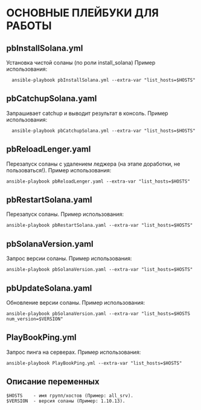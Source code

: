 ОСНОВНЫЕ ПЛЕЙБУКИ ДЛЯ РАБОТЫ
============================

pbInstallSolana.yml
-------------------

Установка чистой соланы (по роли install_solana)
Пример использования:

      ansible-playbook pbInstallSolana.yml --extra-var "list_hosts=$HOSTS"

pbCatchupSolana.yaml
--------------------

Запрашивает catchup и выводит результат в консоль.
Пример использования:

      ansible-playbook pbCatchupSolana.yml --extra-var "list_hosts=$HOSTS"


pbReloadLenger.yaml
-------------------

Перезапуск соланы с удалением леджера (на этапе доработки, не пользоваться!).
Пример использования:

    ansible-playbook pbReloadLenger.yaml --extra-var "list_hosts=$HOSTS"


pbRestartSolana.yaml
-------------------

Перезапуск соланы.
Пример использования:

    ansible-playbook pbRestartSolana.yaml --extra-var "list_hosts=$HOSTS"


pbSolanaVersion.yaml
-------------------

Запрос версии соланы.
Пример использования:

    ansible-playbook pbSolanaVersion.yaml --extra-var "list_hosts=$HOSTS"


pbUpdateSolana.yaml
-------------------

Обновление версии соланы.
Пример использования:

    ansible-playbook pbSolanaVersion.yaml --extra-var "list_hosts=$HOSTS num_version=$VERSION"


PlayBookPing.yml
-------------------
Запрос пинга на серверах.
Пример использования:

    ansible-playbook PlayBookPing.yml --extra-var "list_hosts=$HOSTS"


Описание переменных
-------------------

    $HOSTS    - имя групп/хостов (Пример: all_srv).
    $VERSION  - версия соланы (Пример: 1.10.13).


